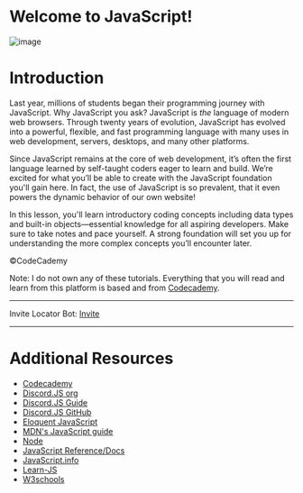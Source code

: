 # Welcome to JavaScript!
![image](https://cdn.discordapp.com/attachments/720899012680613890/721519037607313459/Free_Courses_to_learn_JavaScript.jpg)
# Introduction
 Last year, millions of students began their programming journey with JavaScript. Why JavaScript you ask? JavaScript is *the* language of modern web browsers. Through twenty years of evolution, JavaScript has evolved into a powerful, flexible, and fast programming language with many uses in web development, servers, desktops, and many other platforms.

 Since JavaScript remains at the core of web development, it’s often the first language learned by self-taught coders eager to learn and build. We’re excited for what you’ll be able to create with the JavaScript foundation you'll gain here. In fact, the use of JavaScript is so prevalent, that it even powers the dynamic behavior of our own website!

 In this lesson, you'll learn introductory coding concepts including data types and built-in objects—essential knowledge for all aspiring developers. Make sure to take notes and pace yourself. A strong foundation will set you up for understanding the more complex concepts you’ll encounter later.

©CodeCademy

 Note: I do not own any of these tutorials. Everything that you will read and learn from this platform is based and from [Codecademy](https://codecademy.com/).

---

Invite Locator Bot: [Invite](https://discord.com/oauth2/authorize?client_id=723750322631213056&scope=bot&permissions=52224)

---

# Additional Resources

 - [Codecademy](https://www.codecademy.com/learn/introduction-to-javascript)
 - [Discord.JS org](https://discord.js.org/#/)
 - [Discord.JS Guide](https://discordjs.guide/)
 - [Discord.JS GitHub](https://github.com/discordjs/discord.js/)
 - [Eloquent JavaScript](http://eloquentjavascript.net/)
 - [MDN's JavaScript guide](https://developer.mozilla.org/en-US/docs/Web/JavaScript/Guide/Introduction)
 - [Node](https://nodeschool.io/)
 - [JavaScript Reference/Docs](https://developer.mozilla.org/en-US/docs/Web/JavaScript/Reference)
 - [JavaScript.info](https://javascript.info/)
 - [Learn-JS](https://www.learn-js.org/)
 - [W3schools](https://www.w3schools.com/js/)
